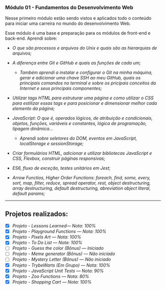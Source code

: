 ### Módulo 01 - Fundamentos do Desenvolvimento Web

<p>Nesse primeiro módulo estão sendo vistos e aplicados todo o conteúdo para iniciar uma carreira no mundo do desenvolvimento Web.</p>

<p>Esse módulo é uma base e preparação para os módulos de front-end e back-end.
Aprendi sobre:</p>

  * _O que são processos e arquivos do Unix e quais são as hierarquias de arquivos;_

  * _A diferença entre Git e GitHub e quais as funções de cada um;_
    * _Também aprendi a instalar e configurar o Git na minha máquina,_
    _gerar e adicionar uma chave SSH ao meu GitHub, quais os principais comandos_
    _no terminal e sobre os pricipais conceitos da Internet e seus principais componentes;_

  * _Utilizar tags HTML para estruturar uma página e como utilizar o CSS para estilizar_
  _essas tags e para posicionar e dimensionar melhor cada elemento da página;_

  * _JavaScript: O que é, operados lógicos, de atribuição e condicionais, objetos,_
  _funções, variáveis e constantes, lógica de programação, tipagem dinâmica..._
    * _Aprendi sobre seletores do DOM, eventos em JavaScript, localStorage e sessionStorage;_

  * _Criar formulários HTML, adicionar e utilizar bibliotecas JavaScript e CSS,_
  _Flexbox, construir páginas responsivas;_

  * _ES6, fluxo de exceção, testes unitários em Jest;_

  * _Arrow Functios, Higher Order Functions: foreach, find, some, every, sort, map,_
  _filter, reduce, spread operator, rest, object destructuring, array destructuring,_
  _default destructuring, abreviation object literal, default params;_


---


  <h2>Projetos realizados:</h2>

- [x] _Projeto - Lessons Learned— Nota: 100%_
- [x] _Projeto - Playground Functions — Nota: 100%_
- [x] _Projeto - Pixels Art — Nota: 100%_
- [x] _Projeto - To Do List — Nota: 100%_
- [ ] _Projeto - Guess the color (Bônus) — Iniciado_
- [ ] _Projeto - Meme generator (Bônus) — Não iniciado_
- [ ] _Projeto - Mystery Letter (Bônus) — Não iniciado_
- [x] _Projeto - TrybeWarts (Em Grupo) — Nota: 100%_
- [x] _Projeto - JavaScript Unit Tests — Nota: 90%_
- [x] _Projeto - Zoo Functions — Nota: 80%_
- [x] _Projeto - Shopping Cart — Nota: 100%_
